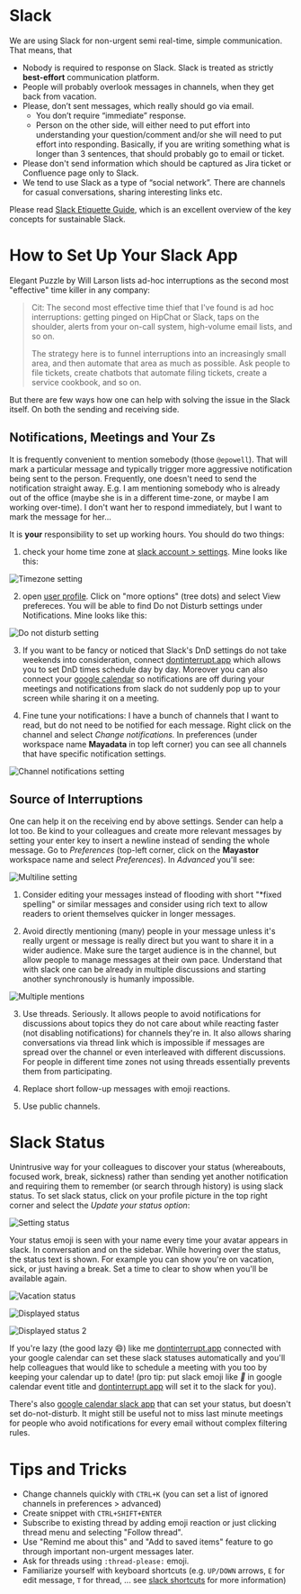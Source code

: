# Slack

We are using Slack for non-urgent semi real-time, simple communication. That means, that

- Nobody is required to response on Slack. Slack is treated as strictly **best-effort** communication platform.
- People will probably overlook messages in channels, when they get back from vacation.
- Please, don’t sent messages, which really should go via email.
  - You don’t require “immediate” response.
  - Person on the other side, will either need to put effort into understanding your question/comment and/or she will need to put effort into responding. Basically, if you are writing something what is longer than 3 sentences, that should probably go to email or ticket.
- Please don't send information which should be captured as Jira ticket or Confluence page only to Slack.
- We tend to use Slack as a type of “social network”. There are channels for casual conversations, sharing interesting links etc.

Please read [Slack Etiquette Guide](https://slab.com/blog/slack-etiquette-guide/), which is an excellent overview of the key concepts for sustainable Slack.

# How to Set Up Your Slack App

Elegant Puzzle by Will Larson lists ad-hoc interruptions as the second most "effective" time killer in any company:

> Cit:
> The second most effective time thief that I've found is ad hoc interruptions: getting pinged on HipChat or Slack, taps on the shoulder, alerts from your on-call system, high-volume email lists, and so on.
>
> The strategy here is to funnel interruptions into an increasingly small area, and then automate that area as much as possible. Ask people to file tickets, create chatbots that automate filing tickets, create a service cookbook, and so on.

But there are few ways how one can help with solving the issue in the Slack itself. On both the sending and receiving side. 

## Notifications, Meetings and Your Zs

It is frequently convenient to mention somebody (those `@epowell`). That will mark a particular message and typically trigger more aggressive notification being sent to the person. Frequently, one doesn\'t need to send the notification straight away. E.g. I am mentioning somebody who is already out of the office (maybe she is in a different time-zone, or maybe I am working over-time). I don't want her to respond immediately, but I want to mark the message for her...

It is **your** responsibility to set up working hours. You should do two things:

1.  check your home time zone at [slack account > settings](https://mayadata-team.slack.com/account/settings). Mine looks like this:

![Timezone setting](./slack/timezone_setting.png)

2.  open [user profile](https://app.slack.com/client/user_profile/). Click on "more options" (tree dots) and select View prefereces. You will be able to find Do not Disturb settings under Notifications. Mine looks like this:

![Do not disturb setting](./slack/dnd_setting.png)

3.  If you want to be fancy or noticed that Slack's DnD settings do not take weekends into consideration, connect [dontinterrupt.app](https://dontinterrupt.app/) which allows you to set DnD times schedule day by day. Moreover you can also connect your [google calendar](https://calendar.google.com/) so notifications are off during your meetings and notifications from slack do not suddenly pop up to your screen while sharing it on a meeting.

4.  Fine tune your notifications: I have a bunch of channels that I want to read, but do not need to be notified for each message. Right click on the channel and select *Change notifications.* In preferences (under workspace name **Mayadata** in top left corner) you can see all channels that have specific notification settings.

![Channel notifications setting](./slack/channel_notifications_setting.png)

## Source of Interruptions

One can help it on the receiving end by above settings. Sender can help a lot too. Be kind to your colleagues and create more relevant messages by setting your enter key to insert a newline instead of sending the whole message. Go to *Preferences* (top-left corner, click on the **Mayastor** workspace name and select *Preferences*). In *Advanced* you'll see:

![Multiline setting](./slack/multiline_setting.png)

1. Consider editing your messages instead of flooding with short "\*fixed spelling" or similar messages and consider using rich text to allow readers to orient themselves quicker in longer messages.

2. Avoid directly mentioning (many) people in your message unless it's really urgent or message is really direct but you want to share it in a wider audience. Make sure the target audience is in the channel, but allow people to manage messages at their own pace. Understand that with slack one can be already in multiple discussions and starting another synchronously is humanly impossible.

![Multiple mentions](./slack/multiple_mentions.png)

3. Use threads. Seriously. It allows people to avoid notifications for discussions about topics they do not care about while reacting faster (not disabling notifications) for channels they're in. It also allows sharing conversations via thread link which is impossible if messages are spread over the channel or even interleaved with different discussions. For people in different time zones not using threads essentially prevents them from participating.

4. Replace short follow-up messages with emoji reactions.

5. Use public channels.

# Slack Status

Unintrusive way for your colleagues to discover your status (whereabouts, focused work, break, sickness) rather than sending yet another notification and requiring them to remember (or search through history) is using slack status. To set slack status, click on your profile picture in the top right corner and select the *Update your status option*:

![Setting status](./slack/setting_status.png)

Your status emoji is seen with your name every time your avatar appears in slack. In conversation and on the sidebar. While hovering over the status, the status text is shown. For example you can show you're on vacation, sick, or just having a break. Set a time to clear to show when you'll be available again.

![Vacation status](./slack/vacation_status.png)

![Displayed status](./slack/displayed_status.png)

![Displayed status 2](./slack/displayed_status2.png)

If you're lazy (the good lazy :smile:) like me [dontinterrupt.app](https://dontinterrupt.app) connected with your google calendar can set these slack statuses automatically and you'll help colleagues that would like to schedule a meeting with you too by keeping your calendar up to date! (pro tip: put slack emoji like *:taco:* in google calendar event title and [dontinterrupt.app](https://dontinterrupt.app) will set it to the slack for you).

There's also [google calendar slack app](https://slack.com/app-pages/google-calendar) that can set your status, but doesn't set do-not-disturb. It might still be useful not to miss last minute meetings for people who avoid notifications for every email without complex filtering rules.

# Tips and Tricks

-   Change channels quickly with `CTRL+K` (you can set a list of ignored channels in preferences > advanced)
-   Create snippet with `CTRL+SHIFT+ENTER`
-   Subscribe to existing thread by adding emoji reaction or just clicking thread menu and selecting "Follow thread".
-   Use "Remind me about this" and "Add to saved items" feature to go through important non-urgent messages later.
-   Ask for threads using `:thread-please:` emoji.
-   Familiarize yourself with keyboard shortcuts (e.g. `UP/DOWN` arrows, `E` for edit message, `T` for thread, ... see [slack shortcuts](https://slack.com/intl/en-cz/help/articles/201374536-Slack-keyboard-shortcuts#windows-linux-1) for more information)

